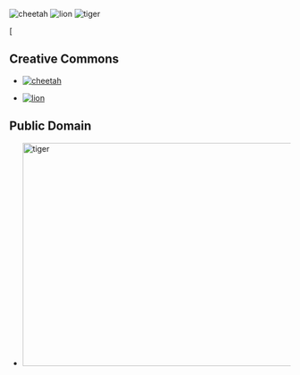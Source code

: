 ![cheetah](https://github.com/demyd2010/demyd2010.githup.io/assets/148500105/ea822ab7-714a-4370-ac45-c2bb4a032eb6)
![lion](https://github.com/demyd2010/demyd2010.githup.io/assets/148500105/00c078a2-2637-4666-bff1-b5ed813f8df9)
![tiger](https://github.com/demyd2010/demyd2010.githup.io/assets/148500105/49d6e264-5d21-4130-9dff-a5fa493d7624)

[<!DOCTYPE html>
<html>
<body>
    <h2>Creative Commons</h2>
    <ul>
        <li>
            <a href="https://openverse.org/image/cadf2431-1317-4c0a-87f2-adf67a26749a?q=cheetah">
                <img src="https://openverse.org/image/cadf2431-1317-4c0a-87f2-adf67a26749a?q=cheetah" alt="cheetah">
            </a>
        </li>
    </ul>
    <ul>
        <li>
            <a href="https://www.flickr.com/photos/85315082@N07/11958541904/in/photolist-7pquLf-8UtYHG-jdLKjN-jdJDSY-65kBRc-F7L1sm-64AYm8-SPtsdR-8zQHBU-8zQHtm-5cTpvi-eKbkvM-gijGRN-c9JBKS-8UtYFu-7CCsKo-8zMzrg-8nxXor-8bnTcC-ahQgjN-p4mdRm-azEYcc-Sn1Jp4-5y7ki2-9vxRZS-8zMzpc-aikSEA-tmTHXU-sypr9x-AG73D-MUJLuW-oLnAxV-G2gN4n-84muA4-8ZmChv-8zQFuW-dF5NJk-8rLFMX-o8v17k-35r9Et-JqCNrf-pyTBkf-gUmv5-3kj1gT-a1phaH-iHT2XZ-Jdsusc-9ZJJDZ">
                <img src="https://www.flickr.com/photos/85315082@N07/11958541904/in/photolist-7pquLf-8UtYHG-jdLKjN-jdJDSY-65kBRc-F7L1sm-64AYm8-SPtsdR-8zQHBU-8zQHtm-5cTpvi-eKbkvM-gijGRN-c9JBKS-8UtYFu-7CCsKo-8zMzrg-8nxXor-8bnTcC-ahQgjN-p4mdRm-azEYcc-Sn1Jp4-5y7ki2-9vxRZS-8zMzpc-aikSEA-tmTHXU-sypr9x-AG73D-MUJLuW-oLnAxV-G2gN4n-84muA4-8ZmChv-8zQFuW-dF5NJk-8rLFMX-o8v17k-35r9Et-JqCNrf-pyTBkf-gUmv5-3kj1gT-a1phaH-iHT2XZ-Jdsusc-9ZJJDZ" alt="lion"> 
	    </a>
	</li>
     </ul>
     <h2>Public Domain</h2>
     <ul>
        <li>
            <a href="https://unsplash.com/photos/a-tiger-walking-on-a-dirt-path-F9ckuvJtSx8">
                <img src="https://unsplash.com/photos/a-tiger-walking-on-a-dirt-path-F9ckuvJtSx8" width="600" height="400" alt="tiger">
            </a>
        </li>
    </ul>
</body>
</html>

